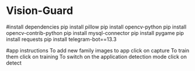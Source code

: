 # Vision-Guard
#install dependencies 
pip install pillow
pip install opencv-python
pip install opencv-contrib-python
pip install mysql-connector
pip install pygame
pip install requests
pip install telegram-bot==13.3


#app instructions
To add new family images to app click on capture
To train them click on training
To switch on the application detection mode click on detect
